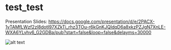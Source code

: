 # test_test

Presentation Slides: https://docs.google.com/presentation/d/e/2PACX-1vTAMfLWzf2zl8dotI97XZkTi_rhz3TOu-r6kGnKJQIdqD6a8xkzPZJgN7XnLE-WXA6YLvhv6_G2GDBa/pub?start=false&loop=false&delayms=30000


![alt text](https://docs.google.com/presentation/d/e/2PACX-1vTAMfLWzf2zl8dotI97XZkTi_rhz3TOu-r6kGnKJQIdqD6a8xkzPZJgN7XnLE-WXA6YLvhv6_G2GDBa/embed?start=true&loop=false&delayms=10000")
